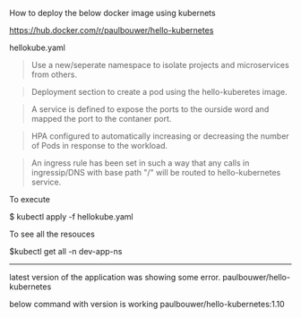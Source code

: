 How to deploy the below docker image using kubernets

https://hub.docker.com/r/paulbouwer/hello-kubernetes

hellokube.yaml

> Use a new/seperate namespace to isolate  projects and microservices from others.

> Deployment section to create a pod using the hello-kuberetes image. 

> A service is defined to expose the ports to the ourside word and mapped the port to the contaner port. 

> HPA configured to automatically increasing or decreasing the number of Pods in response to the workload.

> An ingress rule has been set in such a way that any calls in ingressip/DNS with base path "/" will be routed to hello-kubernetes service. 



To execute

$ kubectl apply -f hellokube.yaml

To see all the resouces 

$kubectl get all -n dev-app-ns



-- --- -- --- 
latest version of the application was showing some error.
paulbouwer/hello-kubernetes 

below command with version is working 
paulbouwer/hello-kubernetes:1.10
